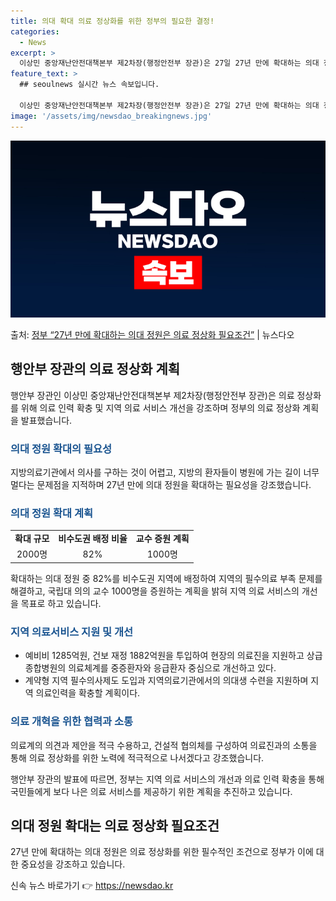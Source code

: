 ```yaml
---
title: 의대 확대 의료 정상화를 위한 정부의 필요한 결정!
categories:
  - News
excerpt: >
  이상민 중앙재난안전대책본부 제2차장(행정안전부 장관)은 27일 27년 만에 확대하는 의대 정원 확대는 의료 …
feature_text: >
  ## seoulnews 실시간 뉴스 속보입니다.

  이상민 중앙재난안전대책본부 제2차장(행정안전부 장관)은 27일 27년 만에 확대하는 의대 정원 확대는 의료 …
image: '/assets/img/newsdao_breakingnews.jpg'
---
```


![뉴스다오 속보](/assets/img/newsdao_breakingnews.jpg)

<p>출처: <a href="https://newsdao.kr/3446" rel="dofollow">정부 “27년 만에 확대하는 의대 정원은 의료 정상화 필요조건”</a> | 뉴스다오</p>

<h2 data-ke-size="size26">행안부 장관의 의료 정상화 계획</h2>
<p data-ke-size="size16">행안부 장관인 이상민 중앙재난안전대책본부 제2차장(행정안전부 장관)은 의료 정상화를 위해 의료 인력 확충 및 지역 의료 서비스 개선을 강조하며 정부의 의료 정상화 계획을 발표했습니다.</p>

<h3><b><span style="color: #1a5490;">의대 정원 확대의 필요성</span></b></h3>
<p data-ke-size="size16">지방의료기관에서 의사를 구하는 것이 어렵고, 지방의 환자들이 병원에 가는 길이 너무 멀다는 문제점을 지적하며 27년 만에 의대 정원을 확대하는 필요성을 강조했습니다.</p>

<h3><b><span style="color: #1a5490;">의대 정원 확대 계획</span></b></h3>
<table>
	<tr>
		<td style="text-align: center;"><b>확대 규모</b></td>
		<td style="text-align: center;"><b>비수도권 배정 비율</b></td>
		<td style="text-align: center;"><b>교수 증원 계획</b></td>
	</tr>
	<tr>
		<td style="text-align: center;">2000명</td>
		<td style="text-align: center;">82%</td>
		<td style="text-align: center;">1000명</td>
	</tr>
</table>
<p data-ke-size="size16">확대하는 의대 정원 중 82%를 비수도권 지역에 배정하여 지역의 필수의료 부족 문제를 해결하고, 국립대 의의 교수 1000명을 증원하는 계획을 밝혀 지역 의료 서비스의 개선을 목표로 하고 있습니다.</p>

<h3><b><span style="color: #1a5490;">지역 의료서비스 지원 및 개선</span></b></h3>
<ul>
	<li>예비비 1285억원, 건보 재정 1882억원을 투입하여 현장의 의료진을 지원하고 상급종합병원의 의료체계를 중증환자와 응급환자 중심으로 개선하고 있다.</li>
	<li>계약형 지역 필수의사제도 도입과 지역의료기관에서의 의대생 수련을 지원하며 지역 의료인력을 확충할 계획이다.</li>
</ul>

<h3><b><span style="color: #1a5490;">의료 개혁을 위한 협력과 소통</span></b></h3>
<p data-ke-size="size16">의료계의 의견과 제안을 적극 수용하고, 건설적 협의체를 구성하여 의료진과의 소통을 통해 의료 정상화를 위한 노력에 적극적으로 나서겠다고 강조했습니다.</p>

<p data-ke-size="size16">행안부 장관의 발표에 따르면, 정부는 지역 의료 서비스의 개선과 의료 인력 확충을 통해 국민들에게 보다 나은 의료 서비스를 제공하기 위한 계획을 추진하고 있습니다.</p>

<h2 data-ke-size="size26">의대 정원 확대는 의료 정상화 필요조건</h2>
<p data-ke-size="size16">27년 만에 확대하는 의대 정원은 의료 정상화를 위한 필수적인 조건으로 정부가 이에 대한 중요성을 강조하고 있습니다.</p> 

신속 뉴스 바로가기 👉 <a href="https://newsdao.kr" rel="dofollow">https://newsdao.kr</a>


